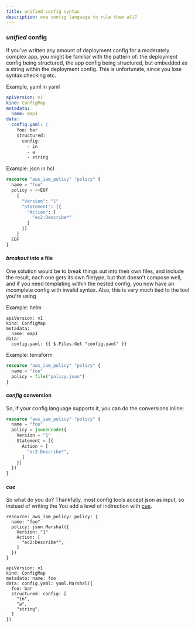 ```yaml
---
title: unified config syntax
description: one config language to rule them all?
---
```


### _unified_ config

If you've written any amount of deployment config for a moderately complex app,
you might be familiar with the pattern of:
the deployment config being structured,
the app config being structured,
but embedded as a string within the deployment config.
This is unfortunate,
since you lose syntax checking etc.

Example, yaml in yaml
```yaml
apiVersion: v1
kind: ConfigMap
metadata:
  name: map1
data:
  config.yaml: |
    foo: bar
    structured:
      config:
        - in
        - a
        - string
```

Example: json in hcl
```terraform
resource "aws_iam_policy" "policy" {
  name = "foo"
  policy = <<EOF
    {
      "Version": "1"
      "Statement": [{
        "Action": [
          "ec2:Describe*"
        ]
      }]
    }
  EOF
}
```

#### _breakout_ into a file

One solution would be to break things out into their own files,
and include the result,
each one gets its own filetype,
but that doesn't compose well,
and if you need templating within the nested config,
you now have an incomplete config with invalid syntax.
Also, this is very much tied to the tool you're using

Example: helm
```helm
apiVersion: v1
kind: ConfigMap
metadata:
  name: map1
data:
  config.yaml: {{ $.Files.Get "config.yaml" }}
```

Example: terraform
```terraform
resource "aws_iam_policy" "policy" {
  name = "foo"
  policy = file("policy.json")
}
```

#### _config_ conversion

So, if your config language supports it,
you can do the conversions inline:

```terraform
resource "aws_iam_policy" "policy" {
  name = "foo"
  policy = jsonencode({
    Version = "1"
    Statement = [{
      Action = [
        "ec2:Describe*",
      ]
    }]
  })
}
```

#### _cue_

So what do you do?
Thankfully, most config tools accept json as input,
so instead of writing the
You add a level of indirection with [cue](https://cuelang.org/).

```cue
resource: aws_iam_policy: policy: {
  name: "foo"
  policy: json.Marshal({
    Version: "1"
    Action: [
      "ec2:Describe*",
    ]
  })
}
```

```
apiVersion: v1
kind: ConfigMap
metadata: name: foo
data: config.yaml: yaml.Marshal({
  foo: bar
  structured: config: [
    "in",
    "a",
    "string",
  ]
})
```
